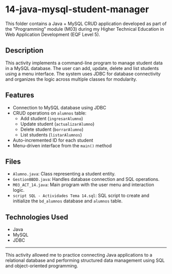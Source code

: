 # 14-java-mysql-student-manager

This folder contains a Java + MySQL CRUD application developed as part of the "Programming" module (M03) during my Higher Technical Education in Web Application Development (EQF Level 5).

## Description

This activity implements a command-line program to manage student data in a MySQL database. The user can add, update, delete and list students using a menu interface. The system uses JDBC for database connectivity and organizes the logic across multiple classes for modularity.

## Features

- Connection to MySQL database using JDBC
- CRUD operations on `alumnos` table:
  - Add student (`ingresarAlumno`)
  - Update student (`actualizarAlumno`)
  - Delete student (`borrarAlumno`)
  - List students (`listarAlumnos`)
- Auto-incremented ID for each student
- Menu-driven interface from the `main()` method

## Files

- `Alumno.java`: Class representing a student entity.
- `GestionBBDD.java`: Handles database connection and SQL operations.
- `M03_ACT_14.java`: Main program with the user menu and interaction logic.
- `script SQL - Actividades Tema 14.sql`: SQL script to create and initialize the `bd_alumnos` database and `alumnos` table.

## Technologies Used

- Java
- MySQL
- JDBC

---

This activity allowed me to practice connecting Java applications to a relational database and performing structured data management using SQL and object-oriented programming.
